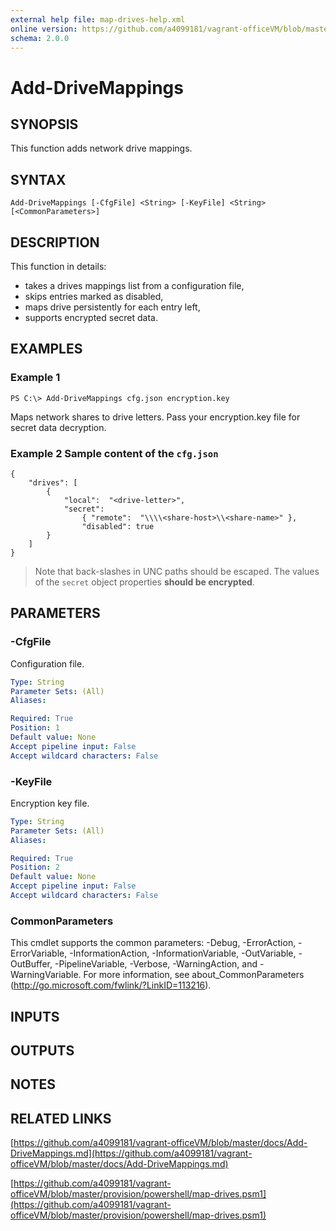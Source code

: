 ```yaml
---
external help file: map-drives-help.xml
online version: https://github.com/a4099181/vagrant-officeVM/blob/master/docs/Add-DriveMappings.md
schema: 2.0.0
---
```


# Add-DriveMappings

## SYNOPSIS
This function adds network drive mappings.

## SYNTAX

```
Add-DriveMappings [-CfgFile] <String> [-KeyFile] <String> [<CommonParameters>]
```

## DESCRIPTION
This function in details:
* takes a drives mappings list from a configuration file,
* skips entries marked as disabled,
* maps drive persistently for each entry left,
* supports encrypted secret data.

## EXAMPLES

### Example 1
```
PS C:\> Add-DriveMappings cfg.json encryption.key
```

Maps network shares to drive letters. Pass your encryption.key file for secret data decryption.

### Example 2 Sample content of the `cfg.json`
```
{
    "drives": [
        {
            "local":  "<drive-letter>",
            "secret":
                { "remote":  "\\\\<share-host>\\<share-name>" },
                "disabled": true
        }
    ]
}
```

> Note that back-slashes in UNC paths should be escaped.
> The values of the `secret` object properties **should be encrypted**.

## PARAMETERS

### -CfgFile
Configuration file.

```yaml
Type: String
Parameter Sets: (All)
Aliases:

Required: True
Position: 1
Default value: None
Accept pipeline input: False
Accept wildcard characters: False
```

### -KeyFile
Encryption key file.

```yaml
Type: String
Parameter Sets: (All)
Aliases:

Required: True
Position: 2
Default value: None
Accept pipeline input: False
Accept wildcard characters: False
```

### CommonParameters
This cmdlet supports the common parameters: -Debug, -ErrorAction, -ErrorVariable, -InformationAction, -InformationVariable, -OutVariable, -OutBuffer, -PipelineVariable, -Verbose, -WarningAction, and -WarningVariable. For more information, see about_CommonParameters (http://go.microsoft.com/fwlink/?LinkID=113216).

## INPUTS

## OUTPUTS

## NOTES

## RELATED LINKS

[https://github.com/a4099181/vagrant-officeVM/blob/master/docs/Add-DriveMappings.md](https://github.com/a4099181/vagrant-officeVM/blob/master/docs/Add-DriveMappings.md)

[https://github.com/a4099181/vagrant-officeVM/blob/master/provision/powershell/map-drives.psm1](https://github.com/a4099181/vagrant-officeVM/blob/master/provision/powershell/map-drives.psm1)
